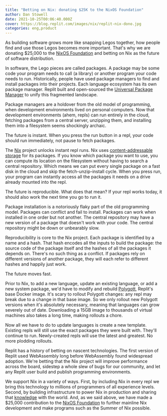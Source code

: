 ```yaml
---
title: "Betting on Nix: donating $25K to the NixOS Foundation"
author: Dan Stowell
date: 2021-10-25T00:06:40.000Z
cover: https://blog.replit.com/images/nix/replit-nix-dono.jpg
categories: eng,product
---
```


As building software grows more like snapping Legos together, how people find and use those Legos becomes more important. That's why we are donating $25,000 to the [NixOS Foundation](https://nixos.org/community/index.html) and betting on Nix as the future of software distribution.

In software, the Lego pieces are called packages. A package may be some code your program needs to call (a library) or another program your code needs to run. Historically, people have used package managers to find and install packages into their projects. Each language ecosystem has its own package manager. Replit built and open-sourced the [Universal Package Manager](https://github.com/replit/upm) to unify this fragmented landscape.

Package managers are a holdover from the old model of programming, when development environments lived on personal computers. Now that development environments (ahem, repls) can run entirely in the cloud, fetching packages from a central server, unzipping them, and installing them into a filesystem seems shockingly archaic.

The future is instant. When you press the run button in a repl, your code should run immediately, not pause to fetch packages.

The [Nix](https://nixos.org/) project unlocks instant repl runs. Nix uses [content-addressable storage](https://en.wikipedia.org/wiki/Content-addressable_storage) for its packages. If you know which package you want to use, you can compute its location on the filesystem without having to search a central repository. Which means we can put every single package on a fast disk in the cloud and skip the fetch-unzip-install cycle. When you press run, your program can instantly access all the packages it needs on a drive already mounted into the repl.

The future is reproducible. What does that mean? If your repl works today, it should also work the next time you go to run it.

Package installation is a notoriously flaky part of the old programming model. Packages can conflict and fail to install. Packages can work when installed in one order but not another. The central repository may have a new version of a package that doesn't work with your code. The central repository might be down or unbearably slow.

Reproducibility is core to the Nix project. Each package is identified by a name and a hash. That hash encodes all the inputs to build the package: the source code of the package itself and the hashes of all the packages it depends on. There's no such thing as a conflict. If packages rely on different versions of another package, they will each refer to different hashes and happily just work.

The future moves fast.

Prior to Nix, to add a new language, update an existing language, or add a new system package, we'd have to modify and rebuild [Polygott](https://github.com/replit/polygott), Replit's base Docker image. It's scary to rollout Polygott changes: any repl may break due to a change in that base image. So we only rollout new Polygott versions when it's absolutely necessary, meaning that languages can grow severely out of date. Downloading a 15GB image to thousands of virtual machines also takes a long time, making rollouts a chore.

Now all we have to do to update languages is create a new template. Existing repls will still use the exact packages they were built with. They'll continue to run. Newly-created repls will use the latest and greatest. No more plodding rollouts.

Replit has a history of betting on nascent technologies. The first version of Replit used WebAssembly long before WebAssembly found widespread adoption. We're betting that the Nix project will improve performance across the board, sidestep a whole slew of bugs for our community, and let any Replit user build and publish programming environments.

We support Nix in a variety of ways. First, by including Nix in every repl we bring this technology to millions of programmers of all experience levels. Second, by building infrastructure to power Nix in production and sharing that [knowledge](https://blog.replit.com/nix-perf-improvements) with the world. And, as we said above, we have made a $25,000 contribution to the [NixOS Foundation](https://nixos.org/community/index.html) to further mainline Nix development and make programs such as the Summer of Nix possible.